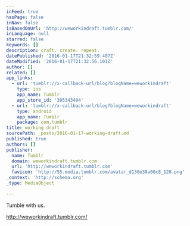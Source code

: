 ```yaml
---
inFeed: true
hasPage: false
inNav: false
isBasedOnUrl: 'http://weworkindraft.tumblr.com/'
inLanguage: null
starred: false
keywords: []
description: craft. create. repeat.
datePublished: '2016-01-17T21:32:59.407Z'
dateModified: '2016-01-17T21:32:56.101Z'
author: []
related: []
app_links:
  - url: 'tumblr://x-callback-url/blog?blogName=weworkindraft'
    type: ios
    app_name: Tumblr
    app_store_id: '305343404'
  - url: 'tumblr://x-callback-url/blog?blogName=weworkindraft'
    type: android
    app_name: Tumblr
    package: com.tumblr
title: working draft
sourcePath: _posts/2016-01-17-working-draft.md
published: true
authors: []
publisher:
  name: Tumblr
  domain: weworkindraft.tumblr.com
  url: 'http://weworkindraft.tumblr.com'
  favicon: 'http://55.media.tumblr.com/avatar_d130e38a00c8_128.png'
_context: 'http://schema.org'
_type: MediaObject

---
```

Tumble with us.

http://weworkindraft.tumblr.com/